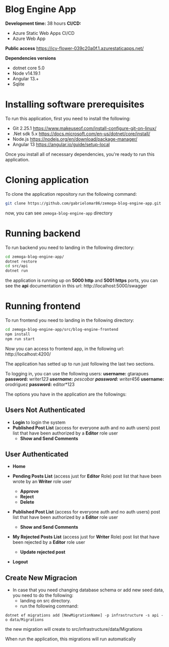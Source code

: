 # Blog  Engine App
**Development time:** 38 hours
**CI/CD:**
- Azure Static Web Apps CI/CD
- Azure Web App

**Public  access**
	https://icy-flower-039c20a0f.1.azurestaticapps.net/
	
**Dependencies versions**
* dotnet core 5.0
* Node v14.19.1
* Angular 13.+
* Sqlite

# Installing software prerequisites

To run this application, first you need to install the following:
* Git 2.25.1
	https://www.makeuseof.com/install-configure-git-on-linux/
* .Net sdk 5.x
	https://docs.microsoft.com/en-us/dotnet/core/install/
* Node.js
	https://nodejs.org/en/download/package-manager/
* Angular 13
	https://angular.io/guide/setup-local
	

Once you install all of necessary dependencies, you're ready to run this application.

# Cloning application
To clone the application repository run the following command:
```bash
git clone https://github.com/gabrielomar86/zemoga-blog-engine-app.git
```
now, you can see `zemoga-blog-engine-app` directory

# Running backend
To run backend you need to landing in the following directory:
```bash
cd zemoga-blog-engine-app/
dotnet restore
cd src/api
dotnet run
```
the application is running up on **5000 http** and **5001 https** ports,  you can see the **api** documentation in this url: http://localhost:5000/swagger

# Running frontend
To run frontend you need to landing in the following directory:
```bash
cd zemoga-blog-engine-app/src/blog-engine-frontend
npm install
npm run start
```
Now you can access to frontend app, in the following url: http://localhost:4200/

The application has setted up to run just following the last two sections.

To logging in, you can use the following users:
  **username:** gtarapues **password:** writer*123
  **username:** pescobar **password:** writer*456
  **username:** orodriguez **password:** editor*123

The options you have in the application are the followings:
## Users Not Authenticated
- **Login**
	to login the system
- **Published Post List** (access for everyone auth and no auth users)
	post list that have been authorized by a **Editor** role user
	- **Show and Send Comments**

## User Authenticated
- **Home**
- **Pending Posts List** (access just for **Editor** Role)
	post list that have been wrote by an **Writer** role user
	- **Approve**
	- **Reject**
	- **Delete**

- **Published Post List** (access for everyone auth and no auth users)
	post list that have been authorized by a **Editor** role user
	- **Show and Send Comments**

- **My Rejected Posts List** (access just for **Writer** Role)
	post list that have been rejected by a **Editor** role user
	- **Update rejected post**

- **Logout**

## Create New Migracion

* In case that you need changing database schema or add new seed data, you need to do the following:
  * landing on src directory.
  * run the following command:

```addMigration
dotnet ef migrations add [NewMigrationName] -p infrastructure -s api -o data/Migrations
```

the new migration will create to src/infrastructure/data/Migrations

When run the application, this migrations will run automatically